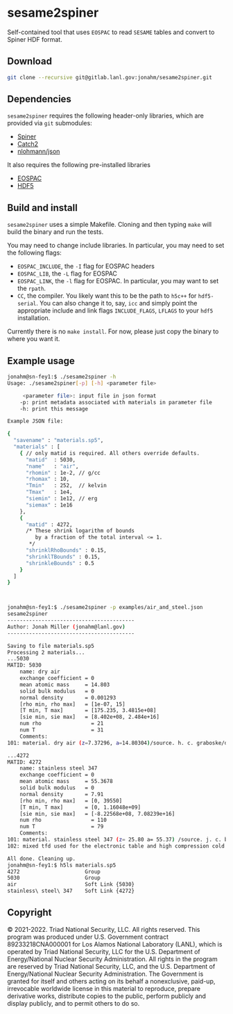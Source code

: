 # sesame2spiner

Self-contained tool that uses `EOSPAC` to read `SESAME` tables and convert to Spiner HDF format.

## Download

```bash
git clone --recursive git@gitlab.lanl.gov:jonahm/sesame2spiner.git
```

## Dependencies

`sesame2spiner` requires the following header-only libraries, which are provided via `git` submodules:
- [Spiner](https://gitlab.lanl.gov/jonahm/spiner)
- [Catch2](https://github.com/catchorg/Catch2)
- [nlohmann/json](https://github.com/nlohmann/json)

It also requires the following pre-installed libraries
- [EOSPAC](https://laws.lanl.gov/projects/data/eos/eospacReleases.php)
- [HDF5](https://portal.hdfgroup.org/display/support)

## Build and install

`sesame2spiner` uses a simple Makefile. Cloning and then typing `make`
will build the binary and run the tests.

You may need to change include libraries. In particular, you may need
to set the following flags:
- `EOSPAC_INCLUDE`, the `-I` flag for EOSPAC headers
- `EOSPAC_LIB`, the `-L` flag for EOSPAC 
- `EOSPAC_LINK`, the `-l` flag for EOSPAC. In particular, you may want to set the `rpath`.
- `CC`, the compiler. You likely want this to be the path to `h5c++`
  for `hdf5-serial`. You can also change it to, say, `icc` and simply
  point the appropriate include and link flags `INCLUDE_FLAGS`,
  `LFLAGS` to your `hdf5` installation.
  
Currently there is no `make install`. For now, please just copy the
binary to where you want it.

## Example usage

```bash
jonahm@sn-fey1:$ ./sesame2spiner -h
Usage: ./sesame2spiner[-p] [-h] <parameter file>

	 <parameter file>: input file in json format
	-p: print metadata associated with materials in parameter file
	-h: print this message

Example JSON file:

{
  "savename" : "materials.sp5",
  "materials" : [
    { // only matid is required. All others override defaults.
      "matid"  : 5030,
      "name"   : "air",
      "rhomin" : 1e-2, // g/cc
      "rhomax" : 10,
      "Tmin"   : 252,  // kelvin
      "Tmax"   : 1e4,
      "siemin" : 1e12, // erg
      "siemax" : 1e16
    },
    {
      "matid" : 4272,
      /* These shrink logarithm of bounds
         by a fraction of the total interval <= 1.
       */
      "shrinklRhoBounds" : 0.15,
      "shrinklTBounds" : 0.15,
      "shrinkleBounds" : 0.5
    }
  ]
}



jonahm@sn-fey1:$ ./sesame2spiner -p examples/air_and_steel.json 
sesame2spiner                            
-----------------------------------------
Author: Jonah Miller (jonahm@lanl.gov)   
-----------------------------------------

Saving to file materials.sp5
Processing 2 materials...
...5030
MATID: 5030
	name: dry air
	exchange coefficient = 0
	mean atomic mass     = 14.803
	solid bulk modulus   = 0
	normal density       = 0.001293
	[rho min, rho max]   = [1e-07, 15]
	[T min, T max]       = [175.235, 3.4815e+08]
	[sie min, sie max]   = [8.402e+08, 2.484e+16]
	num rho                = 21
	num T                  = 31
	Comments:
101: material. dry air (z=7.37296, a=14.80304)/source. h. c. graboske/date. dec 81/refs. ucid-16901/comp. n2 (0.7809), o2 (0.2195), ar (0.0096)/codes. see ucid-16901 /Classification. Unclassified /                                               

...4272
MATID: 4272
	name: stainless steel 347
	exchange coefficient = 0
	mean atomic mass     = 55.3678
	solid bulk modulus   = 0
	normal density       = 7.91
	[rho min, rho max]   = [0, 39550]
	[T min, T max]       = [0, 1.16048e+09]
	[sie min, sie max]   = [-8.22568e+08, 7.08239e+16]
	num rho                = 110
	num T                  = 79
	Comments:
101: material. stainless steel 347 (z= 25.80 a= 55.37) /source. j. c. boettger /date. nov 01 /refs. none /comp. weight % : fe 70, cr 19, ni 11 /codes. grizzly /Classification. Unclassified /                                                      
102: mixed tfd used for the electronic table and high compression cold curve. jdjnuc used for nuclear table with igrun=7, gamref=1.66, dgamma=-0.05, and tmelt=1986 kelvin. the cold curve was obtained with the chug model with cmat=2.0, faclj=0.7, ecohkc=99.4, and us=4.62+1.42up.                                              

All done. Cleaning up.
jonahm@sn-fey1:$ h5ls materials.sp5 
4272                     Group
5030                     Group
air                      Soft Link {5030}
stainless\ steel\ 347    Soft Link {4272}
```

## Copyright

© 2021-2022. Triad National Security, LLC. All rights reserved.  This
program was produced under U.S. Government contract 89233218CNA000001
for Los Alamos National Laboratory (LANL), which is operated by Triad
National Security, LLC for the U.S.  Department of Energy/National
Nuclear Security Administration. All rights in the program are
reserved by Triad National Security, LLC, and the U.S. Department of
Energy/National Nuclear Security Administration. The Government is
granted for itself and others acting on its behalf a nonexclusive,
paid-up, irrevocable worldwide license in this material to reproduce,
prepare derivative works, distribute copies to the public, perform
publicly and display publicly, and to permit others to do so.
